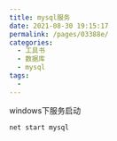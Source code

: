 ```yaml
---
title: mysql服务
date: 2021-08-30 19:15:17
permalink: /pages/03388e/
categories:
  - 工具书
  - 数据库
  - mysql
tags:
  - 
---
```

windows下服务启动

```
net start mysql
```

